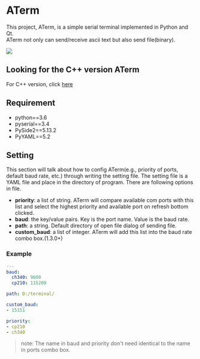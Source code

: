 # ATerm
This project, ATerm, is a simple serial terminal implemented in Python and Qt. \
ATerm not only can send/receive ascii text but also send file(binary).

![](https://i.imgur.com/2acN4NY.png)

## Looking for the C++ version ATerm
For C++ version, click [here](https://github.com/y252328/ATerm-CPP)

## Requirement
* python==3.6
* pyserial==3.4
* PySide2==5.13.2
* PyYAML==5.2

## Setting
This section will talk about how to config ATerm(e.g., priority of ports, default baud rate, etc.) through writing the setting file.
The setting file is a YAML file and place in the directory of program. There are following options in file.
* __priority__: a list of string. ATerm will compare available com ports with this list and select the highest priority and available port on refresh bottom clicked.
* __baud__: the key/value pairs. Key is the port name. Value is the baud rate.
* __path__: a string. Default directory of open file dialog of sending file.
* __custom_baud__: a list of integer. ATerm will add this list into the baud rate combo box.(1.3.0+)

### Example
```yaml
---
baud:
  ch340: 9600
  cp210: 115200

path: D:/terminal/

custom_baud:
- 15151

priority:
- cp210
- ch340
```

> note: The name in baud and priority don't need identical to the name in ports combo box.
